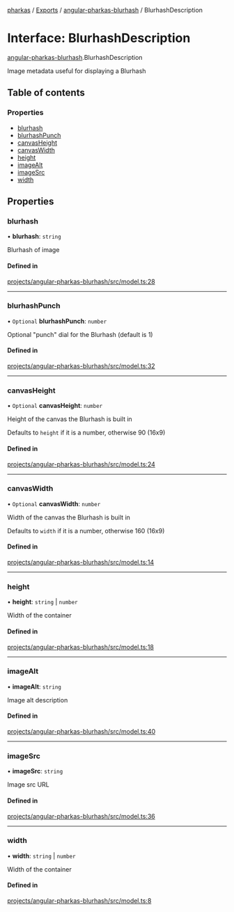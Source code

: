 [pharkas](../README.md) / [Exports](../modules.md) / [angular-pharkas-blurhash](../modules/angular_pharkas_blurhash.md) / BlurhashDescription

# Interface: BlurhashDescription

[angular-pharkas-blurhash](../modules/angular_pharkas_blurhash.md).BlurhashDescription

Image metadata useful for displaying a Blurhash

## Table of contents

### Properties

- [blurhash](angular_pharkas_blurhash.BlurhashDescription.md#blurhash)
- [blurhashPunch](angular_pharkas_blurhash.BlurhashDescription.md#blurhashpunch)
- [canvasHeight](angular_pharkas_blurhash.BlurhashDescription.md#canvasheight)
- [canvasWidth](angular_pharkas_blurhash.BlurhashDescription.md#canvaswidth)
- [height](angular_pharkas_blurhash.BlurhashDescription.md#height)
- [imageAlt](angular_pharkas_blurhash.BlurhashDescription.md#imagealt)
- [imageSrc](angular_pharkas_blurhash.BlurhashDescription.md#imagesrc)
- [width](angular_pharkas_blurhash.BlurhashDescription.md#width)

## Properties

### blurhash

• **blurhash**: `string`

Blurhash of image

#### Defined in

[projects/angular-pharkas-blurhash/src/model.ts:28](https://github.com/WorldMaker/angular-pharkas/blob/0d50a82/projects/angular-pharkas-blurhash/src/model.ts#L28)

___

### blurhashPunch

• `Optional` **blurhashPunch**: `number`

Optional "punch" dial for the Blurhash (default is 1)

#### Defined in

[projects/angular-pharkas-blurhash/src/model.ts:32](https://github.com/WorldMaker/angular-pharkas/blob/0d50a82/projects/angular-pharkas-blurhash/src/model.ts#L32)

___

### canvasHeight

• `Optional` **canvasHeight**: `number`

Height of the canvas the Blurhash is built in

Defaults to `height` if it is a number, otherwise 90 (16x9)

#### Defined in

[projects/angular-pharkas-blurhash/src/model.ts:24](https://github.com/WorldMaker/angular-pharkas/blob/0d50a82/projects/angular-pharkas-blurhash/src/model.ts#L24)

___

### canvasWidth

• `Optional` **canvasWidth**: `number`

Width of the canvas the Blurhash is built in

Defaults to `width` if it is a number, otherwise 160 (16x9)

#### Defined in

[projects/angular-pharkas-blurhash/src/model.ts:14](https://github.com/WorldMaker/angular-pharkas/blob/0d50a82/projects/angular-pharkas-blurhash/src/model.ts#L14)

___

### height

• **height**: `string` \| `number`

Width of the container

#### Defined in

[projects/angular-pharkas-blurhash/src/model.ts:18](https://github.com/WorldMaker/angular-pharkas/blob/0d50a82/projects/angular-pharkas-blurhash/src/model.ts#L18)

___

### imageAlt

• **imageAlt**: `string`

Image alt description

#### Defined in

[projects/angular-pharkas-blurhash/src/model.ts:40](https://github.com/WorldMaker/angular-pharkas/blob/0d50a82/projects/angular-pharkas-blurhash/src/model.ts#L40)

___

### imageSrc

• **imageSrc**: `string`

Image src URL

#### Defined in

[projects/angular-pharkas-blurhash/src/model.ts:36](https://github.com/WorldMaker/angular-pharkas/blob/0d50a82/projects/angular-pharkas-blurhash/src/model.ts#L36)

___

### width

• **width**: `string` \| `number`

Width of the container

#### Defined in

[projects/angular-pharkas-blurhash/src/model.ts:8](https://github.com/WorldMaker/angular-pharkas/blob/0d50a82/projects/angular-pharkas-blurhash/src/model.ts#L8)
